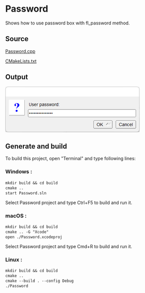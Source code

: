 # Password

Shows how to use password box with fl_password method.

## Source

[Password.cpp](Password.cpp)

[CMakeLists.txt](CMakeLists.txt)

## Output

![output](../../../docs/Pictures/Examples/Password.png)

## Generate and build

To build this project, open "Terminal" and type following lines:

### Windows :

``` shell
mkdir build && cd build
cmake .. 
start Password.sln
```

Select Password project and type Ctrl+F5 to build and run it.

### macOS :

``` shell
mkdir build && cd build
cmake .. -G "Xcode"
open ./Password.xcodeproj
```

Select Password project and type Cmd+R to build and run it.

### Linux :

``` shell
mkdir build && cd build
cmake .. 
cmake --build . --config Debug
./Password
```

